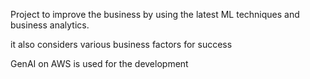 Project to improve the business by using the latest ML techniques and business analytics. 

it also considers various business factors for success

GenAI on AWS is used for the development
